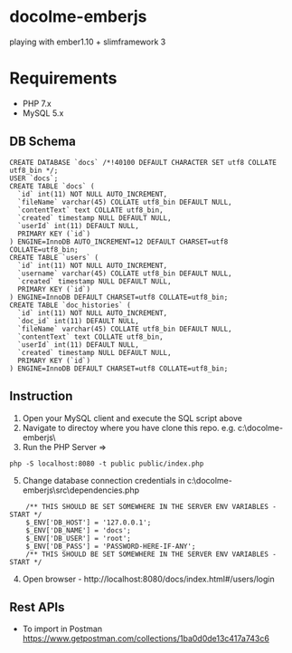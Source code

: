 # docolme-emberjs
playing with ember1.10 + slimframework 3

# Requirements
* PHP 7.x
* MySQL 5.x

## DB Schema
```
CREATE DATABASE `docs` /*!40100 DEFAULT CHARACTER SET utf8 COLLATE utf8_bin */;
USER `docs`;
CREATE TABLE `docs` (
  `id` int(11) NOT NULL AUTO_INCREMENT,
  `fileName` varchar(45) COLLATE utf8_bin DEFAULT NULL,
  `contentText` text COLLATE utf8_bin,
  `created` timestamp NULL DEFAULT NULL,
  `userId` int(11) DEFAULT NULL,
  PRIMARY KEY (`id`)
) ENGINE=InnoDB AUTO_INCREMENT=12 DEFAULT CHARSET=utf8 COLLATE=utf8_bin;
CREATE TABLE `users` (
  `id` int(11) NOT NULL AUTO_INCREMENT,
  `username` varchar(45) COLLATE utf8_bin DEFAULT NULL,
  `created` timestamp NULL DEFAULT NULL,
  PRIMARY KEY (`id`)
) ENGINE=InnoDB DEFAULT CHARSET=utf8 COLLATE=utf8_bin;
CREATE TABLE `doc_histories` (
  `id` int(11) NOT NULL AUTO_INCREMENT,
  `doc_id` int(11) DEFAULT NULL,
  `fileName` varchar(45) COLLATE utf8_bin DEFAULT NULL,
  `contentText` text COLLATE utf8_bin,
  `userId` int(11) DEFAULT NULL,
  `created` timestamp NULL DEFAULT NULL,
  PRIMARY KEY (`id`)
) ENGINE=InnoDB DEFAULT CHARSET=utf8 COLLATE=utf8_bin;
```
## Instruction
1. Open your MySQL client and execute the SQL script above
2. Navigate to directoy where you have clone this repo. e.g.  c:\docolme-emberjs\
3. Run the PHP Server => 
```
php -S localhost:8080 -t public public/index.php
```
5. Change database connection credentials in c:\docolme-emberjs\src\dependencies.php
```
    /** THIS SHOULD BE SET SOMEWHERE IN THE SERVER ENV VARIABLES - START */
    $_ENV['DB_HOST'] = '127.0.0.1';
    $_ENV['DB_NAME'] = 'docs';
    $_ENV['DB_USER'] = 'root';
    $_ENV['DB_PASS'] = 'PASSWORD-HERE-IF-ANY';
    /** THIS SHOULD BE SET SOMEWHERE IN THE SERVER ENV VARIABLES - START */
```
4. Open browser - http://localhost:8080/docs/index.html#/users/login 

## Rest APIs
* To import in Postman
https://www.getpostman.com/collections/1ba0d0de13c417a743c6
